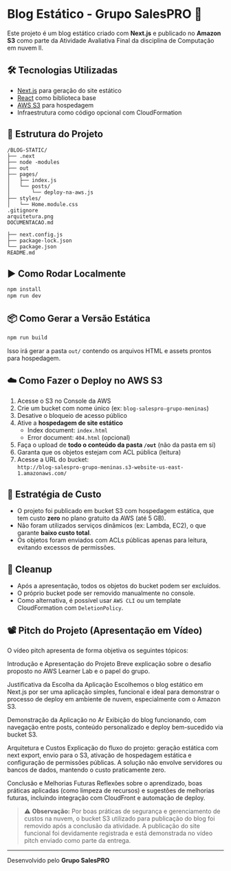 # Blog Estático - Grupo SalesPRO 🚀

Este projeto é um blog estático criado com **Next.js** e publicado no **Amazon S3** como parte da Atividade Avaliativa Final da disciplina de Computação em nuvem ll.

## 🛠️ Tecnologias Utilizadas
- [Next.js](https://nextjs.org/) para geração do site estático
- [React](https://reactjs.org/) como biblioteca base
- [AWS S3](https://aws.amazon.com/s3/) para hospedagem
- Infraestrutura como código opcional com CloudFormation

## 📁 Estrutura do Projeto

```
/BLOG-STATIC/ 
├── .next
├── node -modules
├── out
├── pages/
│   ├── index.js
│   └── posts/
│       └── deploy-na-aws.js
├── styles/  
│   └── Home.module.css
.gitignore
arquitetura.png
DOCUMENTACAO.md

├── next.config.js
├── package-lock.json 
└── package.json
README.md 
```

## ▶️ Como Rodar Localmente

```bash
npm install
npm run dev
```

## 📦 Como Gerar a Versão Estática

```bash
npm run build
```

Isso irá gerar a pasta `out/` contendo os arquivos HTML e assets prontos para hospedagem.

## ☁️ Como Fazer o Deploy no AWS S3

1. Acesse o S3 no Console da AWS
2. Crie um bucket com nome único (ex: `blog-salespro-grupo-meninas`)
3. Desative o bloqueio de acesso público
4. Ative a **hospedagem de site estático**
   - Index document: `index.html`
   - Error document: `404.html` (opcional)
5. Faça o upload de **todo o conteúdo da pasta `/out`** (não da pasta em si)
6. Garanta que os objetos estejam com ACL pública (leitura)
7. Acesse a URL do bucket:  
   `http://blog-salespro-grupo-meninas.s3-website-us-east-1.amazonaws.com/`

## 💸 Estratégia de Custo

- O projeto foi publicado em bucket S3 com hospedagem estática, que tem custo **zero** no plano gratuito da AWS (até 5 GB).
- Não foram utilizados serviços dinâmicos (ex: Lambda, EC2), o que garante **baixo custo total**.
- Os objetos foram enviados com ACLs públicas apenas para leitura, evitando excessos de permissões.

## 🧹 Cleanup

- Após a apresentação, todos os objetos do bucket podem ser excluídos.
- O próprio bucket pode ser removido manualmente no console.
- Como alternativa, é possível usar `AWS CLI` ou um template CloudFormation com `DeletionPolicy`.

## 📽️ Pitch do Projeto (Apresentação em Vídeo)

O vídeo pitch apresenta de forma objetiva os seguintes tópicos:

Introdução e Apresentação do Projeto
Breve explicação sobre o desafio proposto no AWS Learner Lab e o papel do grupo.

Justificativa da Escolha da Aplicação
Escolhemos o blog estático em Next.js por ser uma aplicação simples, funcional e ideal para demonstrar o processo de deploy em ambiente de nuvem, especialmente com o Amazon S3.

Demonstração da Aplicação no Ar
Exibição do blog funcionando, com navegação entre posts, conteúdo personalizado e deploy bem-sucedido via bucket S3.

Arquitetura e Custos
Explicação do fluxo do projeto: geração estática com next export, envio para o S3, ativação de hospedagem estática e configuração de permissões públicas.
A solução não envolve servidores ou bancos de dados, mantendo o custo praticamente zero.

Conclusão e Melhorias Futuras
Reflexões sobre o aprendizado, boas práticas aplicadas (como limpeza de recursos) e sugestões de melhorias futuras, incluindo integração com CloudFront e automação de deploy.


> ⚠️ **Observação:** Por boas práticas de segurança e gerenciamento de custos na nuvem, o bucket S3 utilizado para publicação do blog foi removido após a conclusão da atividade. A publicação do site funcional foi devidamente registrada e está demonstrada no vídeo pitch enviado como parte da entrega.

---

Desenvolvido pelo **Grupo SalesPRO**

